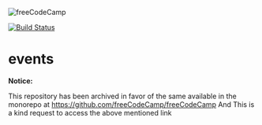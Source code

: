 ![freeCodeCamp](https://camo.githubusercontent.com/60c67cf9ac2db30d478d21755289c423e1f985c6/68747470733a2f2f73332e616d617a6f6e6177732e636f6d2f66726565636f646563616d702f776964652d736f6369616c2d62616e6e65722e706e67)

[![Build Status](https://travis-ci.org/freeCodeCamp/open-api.svg?branch=staging)](https://travis-ci.org/freeCodeCamp/open-api)

# events

**Notice:**

This repository has been archived in favor of the same available in the monorepo at <https://github.com/freeCodeCamp/freeCodeCamp>
And This is a kind request to access the above mentioned link
